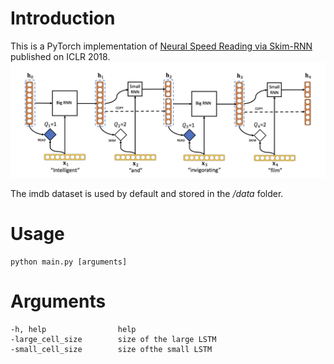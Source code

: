 
# Introduction  
This is a PyTorch implementation of [Neural Speed Reading via Skim-RNN](https://arxiv.org/pdf/1711.02085.pdf) published on ICLR 2018.
![Skim RNN](skim_rnn.png)

The imdb dataset is used by default and stored in the */data* folder.

# Usage
```
python main.py [arguments]
```

# Arguments
```
-h, help				help
-large_cell_size		size of the large LSTM
-small_cell_size		size ofthe small LSTM
```